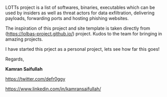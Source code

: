 

LOTTs project is a list of softwares, binaries, executables which can be used by insiders as well as threat actors for data exfiltration, delivering payloads, forwarding ports and hosting phishing websites.

The inspiration of this project and site template is taken directly from (https://lolbas-project.github.io/) project. Kudos to the team for bringing in amazing projects.

I have started this prject as a personal project, lets see how far this goes! 

Regards,

**Kamran Saifullah**

https://twitter.com/defr0ggy

https://www.linkedin.com/in/kamransaifullah/